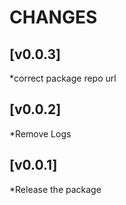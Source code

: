 # CHANGES

## [v0.0.3]

*correct package repo url

## [v0.0.2]

*Remove Logs

## [v0.0.1]

*Release the package
